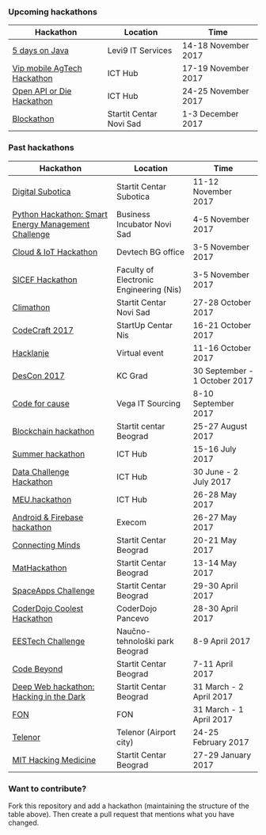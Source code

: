 ### Upcoming hackathons

| Hackathon | Location | Time |
| --------- | -------- | ---- |
| [5 days on Java](http://www.5dananajavi.com) | Levi9 IT Services | 14-18 November 2017 |
| [Vip mobile AgTech Hackathon](http://hackathon.icthub.rs/) | ICT Hub | 17-19 November 2017 |
| [Open API or Die Hackathon](http://bakson.rs/en/hackaton/) | ICT Hub | 24-25 November 2017 |
| [Blockathon](https://startit.rs/pravimo-prvi-blockchain-hakaton-u-novom-sadu-prijavite-se-do-24-novembra/) | Startit Centar Novi Sad | 1-3 December 2017 |

### Past hackathons

| Hackathon | Location | Time |
| --------- | -------- | ---- |
| [Digital Subotica](https://startit.rs/hakaton-digitalna-subotica-u-startit-centru-kreirajmo-digitalna-resenja-za-bolji-grad/) | Startit Centar Subotica | 11-12 November 2017 |
| [Python Hackathon: Smart Energy Management Challenge](http://info.typhoon-hil.com/typhoon-hil-inc.-invites-you-to-the-first-python-hackathon-to-be-held-in-serbia) | Business Incubator Novi Sad | 4-5 November 2017 |
| [Cloud & IoT Hackathon](https://devtechgroup.com/hackathon/) | Devtech BG office | 3-5 November 2017 |
| [SICEF Hackathon](http://sicef.info/hakaton/) | Faculty of Electronic Engineering (Nis) | 3-5 November 2017 |
| [Climathon](https://climathon.climate-kic.org/) | Startit Centar Novi Sad | 27-28 October 2017 |
| [CodeCraft 2017](http://codecraft.gq/) | StartUp Centar Nis | 16-21 October 2017 |
| [Hacklanje](https://poslovi.infostud.com/vesti/Virtualni-Hakaton-na-Virtuelnim-danima-karijere-i-znanja/53063) | Virtual event | 11-16 October 2017 |
| [DesCon 2017](https://descon.me/2017/) | KC Grad | 30 September - 1 October 2017 |
| [Code for cause](https://www.vegaitsourcing.rs/media-center/news/2017/06/code-for-cause/code-for-cause/) | Vega IT Sourcing | 8-10 September 2017 |
| [Blockchain hackathon](https://startit.rs/pravimo-veliki-blockchain-hakaton-u-beogradu-prosiri-vest/) | Startit centar Beograd | 25-27 August 2017 |
| [Summer hackathon](https://poslovi.infostud.com/hakaton/) | ICT Hub | 15-16 July 2017 |
| [Data Challenge Hackathon](http://hackathon.icthub.rs/) | ICT Hub | 30 June - 2 July 2017 |
| [MEU.hackathon](http://hackathon.belgrade-meu.org/) | ICT Hub | 26-28 May 2017 |
| [Android & Firebase hackathon](https://www.facebook.com/events/451289448544340/) | Execom | 26-27 May 2017 |
| [Connecting Minds](http://www.ngoaktiv.org/srb/news/connecting-minds-hackathon-at-startit-center-belgrade-applications-open-until-may-15) | Startit Centar Beograd | 20-21 May 2017 |
| [MatHackathon](http://mathack.rs) | Startit Centar Beograd | 13-14 May 2017 |
| [SpaceApps Challenge](https://2017.spaceappschallenge.org/locations/belgrade) | Startit Centar Beograd | 29-30 April 2017 |
| [CoderDojo Coolest Hackathon](https://goo.gl/forms/bXEWwjVl1aroJNkC3) | CoderDojo Pancevo | 28-30 April 2017 |
| [EESTech Challenge](https://eestechchallenge.eestec.net/#/) | Naučno-tehnološki park Beograd | 8-9 April 2017 |
| [Code Beyond](http://hack.best.rs) | Startit Centar Beograd | 7-11 April 2017 |
| [Deep Web hackathon: Hacking in the Dark](https://startit.rs/hacking-in-the-dark/) | Startit Centar Beograd | 31 March - 2 April 2017 |
| [FON](http://hakaton.fonis.rs) | FON | 31 March - 1 April 2017 |
| [Telenor](https://www.telenor.rs/sr/privatni/servisi/telenor-hakaton) | Telenor (Airport city) |  24-25 February 2017 |
| [MIT Hacking Medicine](http://hakaton.rs/mit-hacking-medicine/) | Startit Centar Beograd |  27-29 January 2017 |

### Want to contribute?

Fork this repository and add a hackathon (maintaining the structure of the table above). Then create a pull request that mentions what you have changed.
